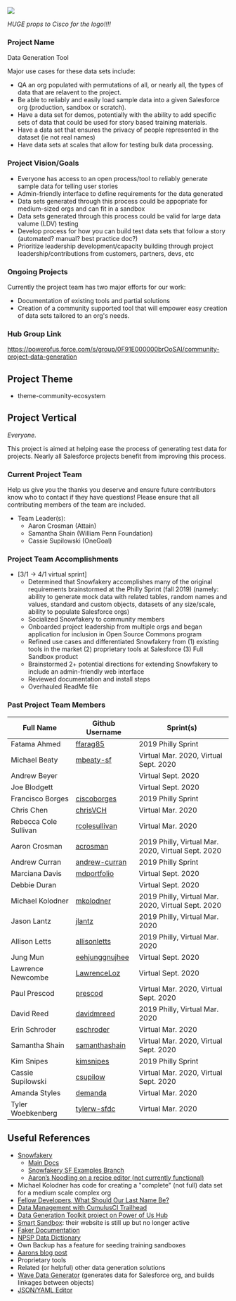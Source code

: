 ![](https://github.com/SFDO-Sprint-2019-Philadelphia/DataGenerationTool/blob/master/Assets/Data%20Generation%20Logo%20Idea%20v01_small.png)

_HUGE props to Cisco for the logo!!!!_

### Project Name

Data Generation Tool

Major use cases for these data sets include:

- QA an org populated with permutations of all, or nearly all, the types of data that are relavent to the project.
- Be able to reliably and easily load sample data into a given Salesforce org (production, sandbox or scratch).
- Have a data set for demos, potentially with the ability to add specific sets of data that could be used for story based training materials.
- Have a data set that ensures the privacy of people represented in the dataset (ie not real names)
- Have data sets at scales that allow for testing bulk data processing.

### Project Vision/Goals

- Everyone has access to an open process/tool to reliably generate sample data for telling user stories
- Admin-friendly interface to define requirements for the data generated
- Data sets generated through this process could be appopriate for medium-sized orgs and can fit in a sandbox
- Data sets generated through this process could be valid for large data valume (LDV) testing
- Develop process for how you can build test data sets that follow a story (automated? manual? best practice doc?)
- Prioritize leadership development/capacity building through project leadership/contributions from customers, partners, devs, etc

### Ongoing Projects

Currently the project team has two major efforts for our work:

- Documentation of existing tools and partial solutions
- Creation of a community supported tool that will empower easy creation of data sets tailored to an org's needs.

### Hub Group Link

https://powerofus.force.com/s/group/0F91E000000brOoSAI/community-project-data-generation

## Project Theme

- theme-community-ecosystem

## Project Vertical

_Everyone._

This project is aimed at helping ease the process of generating test data for projects. Nearly all Salesforce projects benefit from improving this process.

### Current Project Team

Help us give you the thanks you deserve and ensure future contributors know who to contact if they have questions! Please ensure that all contributing members of the team are included.

- Team Leader(s):
  - Aaron Crosman (Attain)
  - Samantha Shain (William Penn Foundation)
  - Cassie Supilowski (OneGoal)

### Project Team Accomplishments

- [3/1 -> 4/1 virtual sprint]
  - Determined that Snowfakery accomplishes many of the original requirements brainstormed at the Philly Sprint (fall 2019) (namely: ability to generate mock data with related tables, random names and values, standard and custom objects, datasets of any size/scale, ability to populate Salesforce orgs)
  - Socialized Snowfakery to community members
  - Onboarded project leadership from multiple orgs and began application for inclusion in Open Source Commons program
  - Refined use cases and differentiated Snowfakery from (1) existing tools in the market (2) proprietary tools at Salesforce (3) Full Sandbox product
  - Brainstormed 2+ potential directions for extending Snowfakery to include an admin-friendly web interface
  - Reviewed documentation and install steps
  - Overhauled ReadMe file

### Past Project Team Members

| Full Name             | Github Username                                     | Sprint(s)                                          |
| --------------------- | --------------------------------------------------- | -------------------------------------------------- |
| Fatama Ahmed          | [ffarag85](https://github.com/ffarag85)             | 2019 Philly Sprint                                 |
| Michael Beaty         | [mbeaty-sf](https://github.com/mbeaty-sf)           | Virtual Mar. 2020, Virtual Sept. 2020              |
| Andrew Beyer          |                                                     | Virtual Sept. 2020                                 |
| Joe Blodgett          |                                                     | Virtual Sept. 2020                                 |
| Francisco Borges      | [ciscoborges](https://github.com/ciscoborges)       | 2019 Philly Sprint                                 |
| Chris Chen            | [chrisVCH](https://github.com/chrisVCH)             | Virtual Mar. 2020                                  |
| Rebecca Cole Sullivan | [rcolesullivan](https://github.com/rcolesullivan)   | Virtual Mar. 2020                                  |
| Aaron Crosman         | [acrosman](https://github.com/acrosman)             | 2019 Philly, Virtual Mar. 2020, Virtual Sept. 2020 |
| Andrew Curran         | [andrew-curran](https://github.com/andrew-curran)   | 2019 Philly Sprint                                 |
| Marciana Davis        | [mdportfolio](https://github.com/mdportfolio)       | Virtual Sept. 2020                                 |
| Debbie Duran          |                                                     | Virtual Sept. 2020                                 |
| Michael Kolodner      | [mkolodner](https://github.com/mkolodner)           | 2019 Philly, Virtual Mar. 2020, Virtual Sept. 2020 |
| Jason Lantz           | [jlantz](https://github.com/jlantz)                 | 2019 Philly, Virtual Mar. 2020                     |
| Allison Letts         | [allisonletts](https://github.com/allisonletts)     | 2019 Philly, Virtual Mar. 2020                     |
| Jung Mun              | [eehjunggnujhee](https://github.com/eehjunggnujhee) | Virtual Sept. 2020                                 |
| Lawrence Newcombe     | [LawrenceLoz](https://github.com/LawrenceLoz)       | Virtual Sept. 2020                                 |
| Paul Prescod          | [prescod](https://github.com/prescod)               | Virtual Mar. 2020, Virtual Sept. 2020              |
| David Reed            | [davidmreed](https://github.com/davidmreed)         | 2019 Philly, Virtual Mar. 2020                     |
| Erin Schroder         | [eschroder](https://github.com/eschroder)           | Virtual Mar. 2020                                  |
| Samantha Shain        | [samanthashain](https://github.com/samanthashain)   | Virtual Mar. 2020, Virtual Sept. 2020              |
| Kim Snipes            | [kimsnipes](https://github.com/kimsnipes)           | 2019 Philly Sprint                                 |
| Cassie Supilowski     | [csupilow](https://github.com/csupilow)             | Virtual Mar. 2020, Virtual Sept. 2020              |
| Amanda Styles         | [demanda](https://github.com/demanda)               | Virtual Mar. 2020                                  |
| Tyler Woebkenberg     | [tylerw-sfdc](https://github.com/tylerw-sfdc)       | Virtual Mar. 2020                                  |

## Useful References

- [Snowfakery](https://github.com/SFDO-Tooling/Snowfakery)
  - [Main Docs](https://snowfakery.readthedocs.io/en/docs/)
  - [Snowfakery SF Examples Branch](https://github.com/SFDO-Tooling/Snowfakery/tree/feature/salesforce-examples)
  - [Aaron’s Noodling on a recipe editor (not currently functional)](https://github.com/acrosman/snowmakery)
- Michael Kolodner has code for creating a "complete" (not full) data set for a medium scale complex org
- [Fellow Developers, What Should Our Last Name Be?](https://dev.to/roygreenfeld/fellow-developers-what-should-our-last-name-be-cle)
- [Data Management with CumulusCI Trailhead](https://trailhead.salesforce.com/en/content/learn/modules/data-management-with-cumulusci?trail_id=build-applications-with-cumulusci)
- [Data Generation Toolkit project on Power of Us Hub](https://powerofus.force.com/s/group/0F91E000000brOoSAI/community-project-data-generation)
- [Smart Sandbox](https://www.smartsandbox.com/index.html): their website is still up but no longer active
- [Faker Documentation](https://faker.readthedocs.io/en/master/)
- [NPSP Data Dictionary](https://attain-projects.quip.com/yD1wAsdz1m1Q/NPSP-Public-Data-Dictionary)
- Own Backup has a feature for seeding training sandboxes
- [Aarons blog post](https://spinningcode.org/2016/09/bad-data-systems-do-not-justify-sexist-your-behavior/)
- Proprietary tools
- Related (or helpful) other data generation solutions
- [Wave Data Generator](https://github.com/ttse-sfdc/sfdc-wave-data-generator) (generates data for Salesforce org, and builds linkages between objects)
- [JSON/YAML Editor](https://json-editor.github.io/json-editor/)
